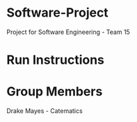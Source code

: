 # Software-Project
Project for Software Engineering - Team 15

# Run Instructions


# Group Members
Drake Mayes - Catematics